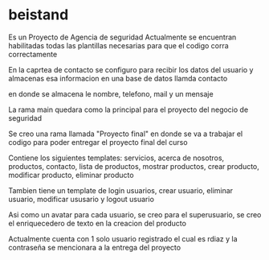# beistand
Es un Proyecto de Agencia de seguridad
Actualmente se encuentran habilitadas todas las plantillas necesarias para que el codigo corra correctamente

En la caprtea de contacto se configuro para recibir los datos del usuario y almacenas esa informacion en una base de datos llamda contacto

en donde se almacena le nombre, telefono, mail y un mensaje

La rama main quedara como la principal para el proyecto del negocio de seguridad

Se creo una rama llamada "Proyecto final" en donde se va a trabajar el codigo para poder entregar el proyecto final del curso

Contiene los siguientes templates: servicios, acerca de nosotros, productos, contacto, lista de productos,
mostrar productos, crear producto, modificar producto, eliminar producto

Tambien tiene un template de login usuarios, crear usuario, eliminar usuario, modificar ususario y logout usuario

Asi como un avatar para cada usuario, se creo para el superusuario, se creo el enriquecedero de texto en la creacion del producto

Actualmente cuenta con 1 solo usuario registrado el cual es rdiaz y la contraseña se mencionara a la entrega del proyecto


